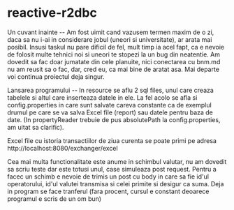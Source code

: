 # reactive-r2dbc

Un cuvant inainte --
  Am fost uimit cand vazusem termen maxim de o zi, daca sa nu i-ai in considerare jobul (uneori si universitate), ar arata mai posibil.
  Insusi taskul nu pare dificil de fel, mult timp ia acel fapt, ca e nevoie de folosit multe tehnici noi si uneori 
  te stopezi la un bug din neatentie. Am dovedit sa fac doar jumatate din cele planuite, nici conectarea cu bnm.md nu am reusit sa o fac,
  dar, cred eu, ca mai bine de aratat asa. Mai departe voi continua proiectul deja singur.
  
Lansarea programului --
  In resource se aflu 2 sql files, unul care creaza tabelele si altul care inserteaza datele in ele. La fel acolo se afla si
  config.properties in care sunt salvate careva constante ca de exemplul drumul pe care se va salva Excel file (report) sau datele pentru
  baza de date. (In propertyReader trebuie de pus absolutePath la config.properties, am uitat sa clarific).
  
  Excel file cu istoria transactiilor de ziua curenta se poate primi pe adresa http://localhost:8080/exchanger/excel
  
 Cea mai multa functionalitate este anume in schimbul valutar, nu am dovedit sa scriu teste dar este totusi unul, case simuleaza post request. 
 Pentru a facec un schimb e nevoie de trimis un post cu body in care sa fie id'ul operatorului, id'ul valutei transmisa si celei primite si desigur ca suma.
 Deja in program se face tranferul (fara procent, cursul e constant deoarece programul e scris de un om bun)
  
  
